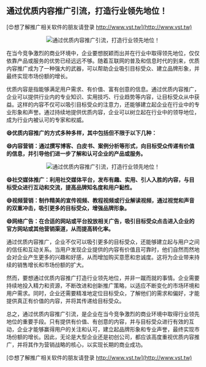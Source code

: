 ## **通过优质内容推广引流，打造行业领先地位！**

[😍想了解推广相关软件的朋友请登录 http://www.vst.tw](http://www.vst.tw)

 <center><img src="https://vst.tw/MP4/tuiguang/png/8.png" alt="通过优质内容推广引流，打造行业领先地位！"></center>

在当今竞争激烈的商业环境中，企业要想脱颖而出并在行业中取得领先地位，仅仅依靠产品或服务的优势已经远远不够。随着互联网的普及和信息时代的到来，优质内容推广成为了一种强大的武器，可以帮助企业吸引目标受众、建立品牌形象，并最终实现市场份额的增长。

优质内容是指能够满足用户需求、有价值、富有创意的信息。通过优质内容推广，企业可以提供行业内的专业知识、实用技巧、行业趋势等内容，让目标受众从中获益。这样的内容不仅可以吸引目标受众的注意力，还能够建立起企业在行业中的专业形象和声誉。通过持续地提供优质内容，企业可以树立起在行业中的领导地位，成为行业内被认可的专家和权威。

**😄优质内容推广的方式多种多样，其中包括但不限于以下几种：**

**😄内容营销：通过撰写博客、白皮书、案例分析等形式，向目标受众传递有价值的信息，并引导他们进一步了解和认可企业的产品或服务。**

 <center><img src="https://vst.tw/MP4/tuiguang/png/4.png" alt="通过优质内容推广引流，打造行业领先地位！"></center>

**😄社交媒体推广：利用社交媒体平台，发布有趣、实用、引人入胜的内容，与目标受众进行互动和交流，提高品牌知名度和用户黏性。**

**😄视频营销：制作精美的宣传视频、教程视频或行业解读视频，通过视觉和声音的双重冲击，吸引更多的目标受众，增强品牌形象。**

**😄网络广告：在合适的网站或平台投放相关广告，吸引目标受众点击进入企业的官方网站或其他营销渠道，从而提高转化率。**

通过优质内容推广，企业不仅可以吸引更多的目标受众，还能够建立起与用户之间的信任和互动关系。当用户发现企业提供的内容有价值且可靠时，他们自然而然地会对企业产生更多的兴趣和好感，从而增加购买意愿和忠诚度。这将为企业带来持续的销售增长和市场份额的扩大。

然而，要想通过优质内容推广打造行业领先地位，并非一蹴而就的事情。企业需要持续地投入精力和资源，不断改进和创新推广策略，以适应不断变化的市场环境和用户需求。同时，企业还需要精准地定位目标受众，了解他们的需求和偏好，才能提供真正有价值的内容，并将其传递给目标受众。

总之，通过优质内容推广引流，是企业在当今竞争激烈的商业环境中取得行业领先地位的重要手段。只有提供有价值、有创意的内容，并与目标受众进行有效的互动，企业才能够赢得用户的关注和认可，建立起品牌形象和专业声誉，最终实现市场份额的增长。因此，无论是大型企业还是初创公司，都应该高度重视优质内容推广，并将其作为营销战略的核心，以实现长期的商业成功。

[😍想了解推广相关软件的朋友请登录 http://www.vst.tw](http://www.vst.tw)



